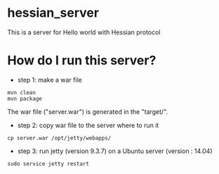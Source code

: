 # hessian_server
This is a server for Hello world with Hessian protocol

# How do I run this server?
* step 1: make a war file
````
mvn clean
mvn package
````
The war file ("server.war") is generated in the "target/".

* step 2: copy war file to the server where to run it

````cp server.war /opt/jetty/webapps/````

* step 3: run jetty (version 9.3.7) on a Ubuntu server (version : 14.04)
````
sudo service jetty restart
````

